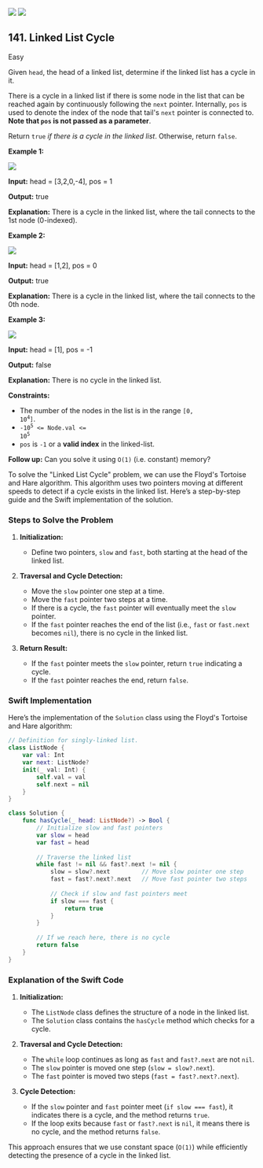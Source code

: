 [![](https://img.shields.io/github/stars/LeetCode-in-Swift/LeetCode-in-Swift?label=Stars&style=flat-square)](https://github.com/LeetCode-in-Swift/LeetCode-in-Swift)
[![](https://img.shields.io/github/forks/LeetCode-in-Swift/LeetCode-in-Swift?label=Fork%20me%20on%20GitHub%20&style=flat-square)](https://github.com/LeetCode-in-Swift/LeetCode-in-Swift/fork)

## 141\. Linked List Cycle

Easy

Given `head`, the head of a linked list, determine if the linked list has a cycle in it.

There is a cycle in a linked list if there is some node in the list that can be reached again by continuously following the `next` pointer. Internally, `pos` is used to denote the index of the node that tail's `next` pointer is connected to. **Note that `pos` is not passed as a parameter**.

Return `true` _if there is a cycle in the linked list_. Otherwise, return `false`.

**Example 1:**

![](https://assets.leetcode.com/uploads/2018/12/07/circularlinkedlist.png)

**Input:** head = [3,2,0,-4], pos = 1

**Output:** true

**Explanation:** There is a cycle in the linked list, where the tail connects to the 1st node (0-indexed). 

**Example 2:**

![](https://assets.leetcode.com/uploads/2018/12/07/circularlinkedlist_test2.png)

**Input:** head = [1,2], pos = 0

**Output:** true

**Explanation:** There is a cycle in the linked list, where the tail connects to the 0th node. 

**Example 3:**

![](https://assets.leetcode.com/uploads/2018/12/07/circularlinkedlist_test3.png)

**Input:** head = [1], pos = -1

**Output:** false

**Explanation:** There is no cycle in the linked list. 

**Constraints:**

*   The number of the nodes in the list is in the range <code>[0, 10<sup>4</sup>]</code>.
*   <code>-10<sup>5</sup> <= Node.val <= 10<sup>5</sup></code>
*   `pos` is `-1` or a **valid index** in the linked-list.

**Follow up:** Can you solve it using `O(1)` (i.e. constant) memory?

To solve the "Linked List Cycle" problem, we can use the Floyd's Tortoise and Hare algorithm. This algorithm uses two pointers moving at different speeds to detect if a cycle exists in the linked list. Here’s a step-by-step guide and the Swift implementation of the solution.

### Steps to Solve the Problem

1. **Initialization:**
   - Define two pointers, `slow` and `fast`, both starting at the head of the linked list.

2. **Traversal and Cycle Detection:**
   - Move the `slow` pointer one step at a time.
   - Move the `fast` pointer two steps at a time.
   - If there is a cycle, the `fast` pointer will eventually meet the `slow` pointer.
   - If the `fast` pointer reaches the end of the list (i.e., `fast` or `fast.next` becomes `nil`), there is no cycle in the linked list.

3. **Return Result:**
   - If the `fast` pointer meets the `slow` pointer, return `true` indicating a cycle.
   - If the `fast` pointer reaches the end, return `false`.

### Swift Implementation

Here’s the implementation of the `Solution` class using the Floyd's Tortoise and Hare algorithm:

```swift
// Definition for singly-linked list.
class ListNode {
    var val: Int
    var next: ListNode?
    init(_ val: Int) {
        self.val = val
        self.next = nil
    }
}

class Solution {
    func hasCycle(_ head: ListNode?) -> Bool {
        // Initialize slow and fast pointers
        var slow = head
        var fast = head
        
        // Traverse the linked list
        while fast != nil && fast?.next != nil {
            slow = slow?.next         // Move slow pointer one step
            fast = fast?.next?.next   // Move fast pointer two steps
            
            // Check if slow and fast pointers meet
            if slow === fast {
                return true
            }
        }
        
        // If we reach here, there is no cycle
        return false
    }
}
```

### Explanation of the Swift Code

1. **Initialization:**
   - The `ListNode` class defines the structure of a node in the linked list.
   - The `Solution` class contains the `hasCycle` method which checks for a cycle.

2. **Traversal and Cycle Detection:**
   - The `while` loop continues as long as `fast` and `fast?.next` are not `nil`.
   - The `slow` pointer is moved one step (`slow = slow?.next`).
   - The `fast` pointer is moved two steps (`fast = fast?.next?.next`).

3. **Cycle Detection:**
   - If the `slow` pointer and `fast` pointer meet (`if slow === fast`), it indicates there is a cycle, and the method returns `true`.
   - If the loop exits because `fast` or `fast?.next` is `nil`, it means there is no cycle, and the method returns `false`.

This approach ensures that we use constant space (`O(1)`) while efficiently detecting the presence of a cycle in the linked list.